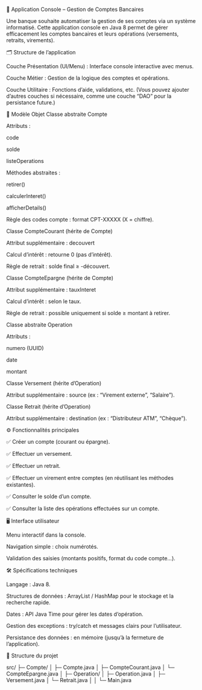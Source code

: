 🏦 Application Console – Gestion de Comptes Bancaires

Une banque souhaite automatiser la gestion de ses comptes via un système informatisé.
Cette application console en Java 8 permet de gérer efficacement les comptes bancaires et leurs opérations (versements, retraits, virements).

🗂️ Structure de l’application

Couche Présentation (UI/Menu) : Interface console interactive avec menus.

Couche Métier : Gestion de la logique des comptes et opérations.

Couche Utilitaire : Fonctions d’aide, validations, etc.
(Vous pouvez ajouter d’autres couches si nécessaire, comme une couche “DAO” pour la persistance future.)

🧩 Modèle Objet
Classe abstraite Compte

Attributs :

code

solde

listeOperations

Méthodes abstraites :

retirer()

calculerInteret()

afficherDetails()

Règle des codes compte : format CPT-XXXXX (X = chiffre).

Classe CompteCourant (hérite de Compte)

Attribut supplémentaire : decouvert

Calcul d’intérêt : retourne 0 (pas d’intérêt).

Règle de retrait : solde final ≥ -découvert.

Classe CompteEpargne (hérite de Compte)

Attribut supplémentaire : tauxInteret

Calcul d’intérêt : selon le taux.

Règle de retrait : possible uniquement si solde ≥ montant à retirer.

Classe abstraite Operation

Attributs :

numero (UUID)

date

montant

Classe Versement (hérite d’Operation)

Attribut supplémentaire : source (ex : “Virement externe”, “Salaire”).

Classe Retrait (hérite d’Operation)

Attribut supplémentaire : destination (ex : “Distributeur ATM”, “Chèque”).

⚙️ Fonctionnalités principales

✅ Créer un compte (courant ou épargne).

✅ Effectuer un versement.

✅ Effectuer un retrait.

✅ Effectuer un virement entre comptes (en réutilisant les méthodes existantes).

✅ Consulter le solde d’un compte.

✅ Consulter la liste des opérations effectuées sur un compte.

🖥️ Interface utilisateur

Menu interactif dans la console.

Navigation simple : choix numérotés.

Validation des saisies (montants positifs, format du code compte…).

🛠️ Spécifications techniques

Langage : Java 8.

Structures de données : ArrayList / HashMap pour le stockage et la recherche rapide.

Dates : API Java Time pour gérer les dates d’opération.

Gestion des exceptions : try/catch et messages clairs pour l’utilisateur.

Persistance des données : en mémoire (jusqu’à la fermeture de l’application).

📂 Structure du projet

src/
├─ Compte/
│   ├─ Compte.java
│   ├─ CompteCourant.java
│   └─ CompteEpargne.java
│
├─ Operation/
│   ├─ Operation.java
│   ├─ Versement.java
│   └─ Retrait.java
│
│
└─ Main.java
